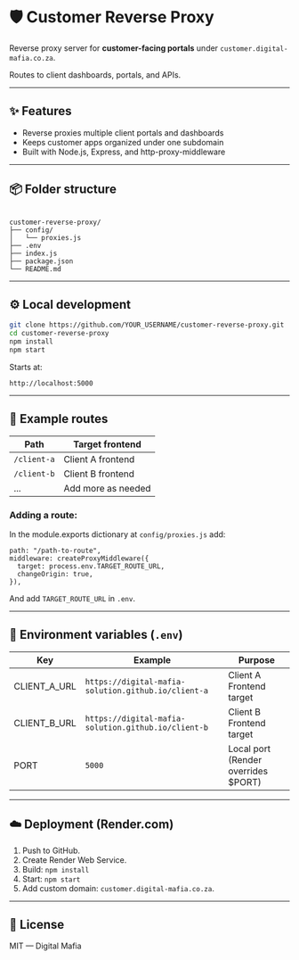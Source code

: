 # 🛡️ Customer Reverse Proxy

Reverse proxy server for **customer-facing portals** under `customer.digital-mafia.co.za`.

Routes to client dashboards, portals, and APIs.

---

## ✨ Features
- Reverse proxies multiple client portals and dashboards
- Keeps customer apps organized under one subdomain
- Built with Node.js, Express, and http-proxy-middleware

---

## 📦 Folder structure
````

customer-reverse-proxy/
├── config/
│   └── proxies.js
├── .env
├── index.js
├── package.json
└── README.md

````

---

## ⚙️ Local development

```bash
git clone https://github.com/YOUR_USERNAME/customer-reverse-proxy.git
cd customer-reverse-proxy
npm install
npm start
````

Starts at:

```
http://localhost:5000
```

---

## 🧪 Example routes

| Path        | Target frontend                        |
| ----------- | -------------------------------------- |
| `/client-a` | Client A frontend |
| `/client-b` | Client B frontend |
| ...                 | Add more as needed |

### Adding a route:  
In the module.exports dictionary at `config/proxies.js` add:
```
path: "/path-to-route",
middleware: createProxyMiddleware({
  target: process.env.TARGET_ROUTE_URL,
  changeOrigin: true,
}),
```

And add `TARGET_ROUTE_URL` in `.env`.

---

## 🌱 Environment variables (`.env`)

| Key  | Example | Purpose                              |
| ---- | ------- | ------------------------------------ |
| CLIENT\_A\_URL | `https://digital-mafia-solution.github.io/client-a` | Client A Frontend target              |
| CLIENT\_B\_URL | `https://digital-mafia-solution.github.io/client-b` | Client B Frontend target              |
| PORT | `5000`  | Local port (Render overrides \$PORT) |

---

## ☁️ Deployment (Render.com)

1. Push to GitHub.
2. Create Render Web Service.
3. Build: `npm install`
4. Start: `npm start`
5. Add custom domain: `customer.digital-mafia.co.za`.

---

## 🧠 License

MIT — Digital Mafia